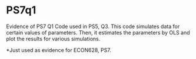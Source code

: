 # PS7q1
Evidence of PS7 Q1
Code used in PS5, Q3. This code simulates data for certain values of parameters. Then, it estimates the parameters by OLS and plot the results for various simulations.


*Just used as evidence for ECON628, PS7.
